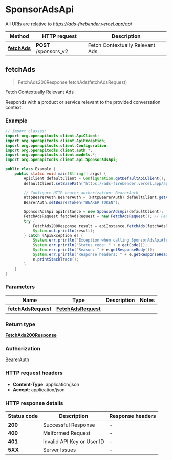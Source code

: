 # SponsorAdsApi

All URIs are relative to *https://ads-firebender.vercel.app/api*

| Method | HTTP request | Description |
|------------- | ------------- | -------------|
| [**fetchAds**](SponsorAdsApi.md#fetchAds) | **POST** /sponsors_v2 | Fetch Contextually Relevant Ads |



## fetchAds

> FetchAds200Response fetchAds(fetchAdsRequest)

Fetch Contextually Relevant Ads

Responds with a product or service relevant to the provided conversation context.

### Example

```java
// Import classes:
import org.openapitools.client.ApiClient;
import org.openapitools.client.ApiException;
import org.openapitools.client.Configuration;
import org.openapitools.client.auth.*;
import org.openapitools.client.models.*;
import org.openapitools.client.api.SponsorAdsApi;

public class Example {
    public static void main(String[] args) {
        ApiClient defaultClient = Configuration.getDefaultApiClient();
        defaultClient.setBasePath("https://ads-firebender.vercel.app/api");
        
        // Configure HTTP bearer authorization: BearerAuth
        HttpBearerAuth BearerAuth = (HttpBearerAuth) defaultClient.getAuthentication("BearerAuth");
        BearerAuth.setBearerToken("BEARER TOKEN");

        SponsorAdsApi apiInstance = new SponsorAdsApi(defaultClient);
        FetchAdsRequest fetchAdsRequest = new FetchAdsRequest(); // FetchAdsRequest | 
        try {
            FetchAds200Response result = apiInstance.fetchAds(fetchAdsRequest);
            System.out.println(result);
        } catch (ApiException e) {
            System.err.println("Exception when calling SponsorAdsApi#fetchAds");
            System.err.println("Status code: " + e.getCode());
            System.err.println("Reason: " + e.getResponseBody());
            System.err.println("Response headers: " + e.getResponseHeaders());
            e.printStackTrace();
        }
    }
}
```

### Parameters


| Name | Type | Description  | Notes |
|------------- | ------------- | ------------- | -------------|
| **fetchAdsRequest** | [**FetchAdsRequest**](FetchAdsRequest.md)|  | |

### Return type

[**FetchAds200Response**](FetchAds200Response.md)

### Authorization

[BearerAuth](../README.md#BearerAuth)

### HTTP request headers

- **Content-Type**: application/json
- **Accept**: application/json


### HTTP response details
| Status code | Description | Response headers |
|-------------|-------------|------------------|
| **200** | Successful Response |  -  |
| **400** | Malformed Request |  -  |
| **401** | Invalid API Key or User ID |  -  |
| **5XX** | Server Issues |  -  |

